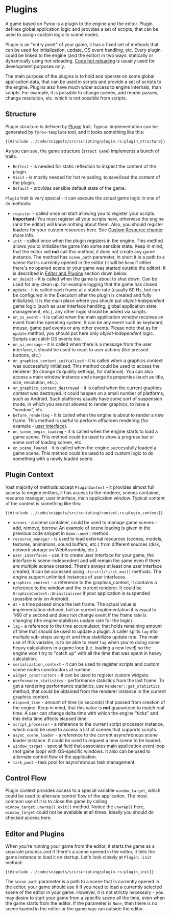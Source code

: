 # Plugins

A game based on Fyrox is a plugin to the engine and the editor. Plugin defines global application logic and provides
a set of scripts, that can be used to assign custom logic to scene nodes.

Plugin is an "entry point" of your game, it has a fixed set of methods that can be used for initialization, update,
OS event handling, etc. Every plugin could be linked to the engine (and the editor) in two ways: statically or dynamically 
using hot reloading. [Code hot reloading](../beginning/hot_reloading.md) is usually used for development purposes only. 

The main purpose of the plugins is to hold and operate on some global application data, that can be used in scripts and
provide a set of scripts to the engine. Plugins also have much wider access to engine internals, than scripts. For example,
it is possible to change scenes, add render passes, change resolution, etc. which is not possible from scripts.

## Structure

Plugin structure is defined by [Plugin](https://docs.rs/fyrox/latest/fyrox/plugin/trait.Plugin.html) trait. Typical implementation can be generated by `fyrox-template` tool, 
and it looks something like this:

```rust,no_run
{{#include ../code/snippets/src/scripting/plugin.rs:plugin_structure}}
```

As you can see, the game structure (`struct Game`) implements a bunch of traits. 

- `Reflect` - is needed for static reflection to inspect the content of the plugin.
- `Visit` - is mostly needed for hot reloading, to save/load the content of the plugin. 
- `Default` - provides sensible default state of the game.

`Plugin` trait is very special - it can execute the actual game logic in one of its methods:

- `register` - called once on start allowing you to register your scripts. **Important:** You must register all your
scripts here, otherwise the engine (and the editor) will know nothing about them. Also, you should register loaders for
your custom resources here. See [Custom Resource chapter](../resources/custom.md) more info.
- `init` - called once when the plugin registers in the engine. This method allows you to initialize the game into some
sensible state. Keep in mind, that the editor will **not** call this method, it does not create any game instance. The method 
has `scene_path` parameter, in short it is a path to a scene that is currently opened in the editor (it will be `None` 
if either there's no opened scene or your game was started outside the editor). It is described in 
[Editor and Plugins](#editor-and-plugins) section down below.
- `on_deinit` - it is called when the game is about to shut down. Can be used for any clean up, for example logging that
the game has closed.
- `update` - it is called each frame at a stable rate (usually 60 Hz, but can be configured in the Executor) after the 
plugin is created and fully initialized. It is the main place where you should put _object-independent_ game logic (such
as user interface handling, global application state management, etc.), any other logic should be added via scripts.
- `on_os_event` - it is called when the main application window receives an event from the operating system, it can be 
any event such as keyboard, mouse, game pad events or any other events. Please note that as for `update` method, you
should put here only _object-independent_ logic. Scripts can catch OS events too.
- `on_ui_message` - it is called when there is a message from the user interface, it should be used to react to user
actions (like pressed buttons, etc.)
- `on_graphics_context_initialized` - it is called when a graphics context was successfully initialized. This method could
be used to access the renderer (to change its quality settings, for instance). You can also access a main window instance
and change its properties (such as title, size, resolution, etc.).
- `on_graphics_context_destroyed` - it is called when the current graphics context was destroyed. It could happen on a
small number of platforms, such as Android. Such platforms usually have some sort of suspension mode, in which you are
not allowed to render graphics, to have a "window", etc.
- `before_rendering` - it is called when the engine is about to render a new frame. This method is useful to perform
offscreen rendering (for example - [user interface](../ui/rendering.md#offscreen-rendering)).
- `on_scene_begin_loading` - it is called when the engine starts to load a game scene. This method could be used to
show a progress bar or some sort of loading screen, etc.
- `on_scene_loaded` - it is called when the engine successfully loaded a game scene. This method could be used to add
custom logic to do something with a newly loaded scene.

## Plugin Context

Vast majority of methods accept `PluginContext` - it provides almost full access to engine entities, it has access
to the renderer, scenes container, resource manager, user interface, main application window. Typical content of the
context is something like this:

```rust,no_run
{{#include ../code/snippets/src/scripting/context.rs:plugin_context}}
```

- `scenes` - a scene container, could be used to manage game scenes - add, remove, borrow. An example of scene loading 
is given in the previous code snippet in `Game::new()` method.
- `resource_manager` - is used to load external resources (scenes, models, textures, animations, sound buffers, etc.) from
different sources (disk, network storage on WebAssembly, etc.)
- `user_interfaces` - use it to create user interface for your game, the interface is scene-independent and will remain
the same even if there are multiple scenes created. There's always at least one user interface created, it can be accessed
using `.first()/first_mut()` methods. The engine support unlimited instances of user interfaces.
- `graphics_context` - a reference to the graphics_context, it contains a reference to the window and the current renderer.
It could be `GraphicsContext::Uninitialized` if your application is suspended (possible only on Android).
- `dt` - a time passed since the last frame. The actual value is implementation-defined, but on current implementation it
is equal to 1/60 of a second and does not change event if the frame rate is changing (the engine stabilizes update rate
for the logic).
- `lag` - a reference to the time accumulator, that holds remaining amount of time that should be used to update a plugin. 
A caller splits `lag` into multiple sub-steps using `dt` and thus stabilizes update rate. The main use of this variable, 
is to be able to reset `lag` when you're doing some heavy calculations in a game loop (i.e. loading a new level) so the
engine won't try to "catch up" with all the time that was spent in heavy calculation.
- `serialization_context` - it can be used to register scripts and custom scene nodes constructors at runtime.
- `widget_constructors` - it can be used to register custom widgets.
- `performance_statistics` - performance statistics from the last frame. To get a rendering performance statistics, use
`Renderer::get_statistics` method, that could be obtained from the renderer instance in the current graphics context.
- `elapsed_time` - amount of time (in seconds) that passed from creation of the engine. Keep in mind, that this value 
is **not** guaranteed to match real time. A user can change delta time with which the engine "ticks" and this delta time 
affects elapsed time.
- `script_processor` - a reference to the current script processor instance, which could be used to access a list of 
scenes that supports scripts.
- `async_scene_loader` - a reference to the current asynchronous scene loader instance. It could be used to request
a new scene to be loaded.
- `window_target` - special field that associates main application event loop (not game loop) with OS-specific windows.
It also can be used to alternate control flow of the application.
- `task_pool` - task pool for asynchronous task management.

## Control Flow

Plugin context provides access to a special variable `window_target`, which could be used to alternate control flow of 
the application. The most common use of it is to close the game by calling `window_target.unwrap().exit()` method.
Notice the `unwrap()` here, `window_target` could not be available at all times. Ideally you should do checked access here.

## Editor and Plugins

When you're running your game from the editor, it starts the game as a separate process and if there's a scene opened
in the editor, it tells the game instance to load it on startup. Let's look closely at `Plugin::init` method:

```rust,no_run
{{#include ../code/snippets/src/scripting/plugin.rs:plugin_init}}
```

The `scene_path` parameter is a path to a scene that is currently opened in the editor, your game should use it if you
need to load a currently selected scene of the editor in your game. However, it is not strictly necessary - you may 
desire to start your game from a specific scene all the time, even when the game starts from the editor. If the parameter 
is `None`, then there is no scene loaded in the editor or the game was run outside the editor.